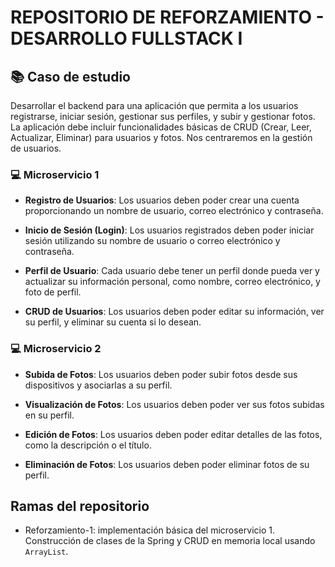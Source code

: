 # REPOSITORIO DE REFORZAMIENTO - DESARROLLO FULLSTACK I

## 📚 Caso de estudio
Desarrollar el backend para una aplicación que permita a los usuarios registrarse, iniciar sesión, gestionar sus perfiles, y subir y gestionar fotos. La aplicación debe incluir funcionalidades básicas de CRUD (Crear, Leer, Actualizar, Eliminar) para usuarios y fotos. Nos centraremos en la gestión de usuarios.

### 💻 Microservicio 1
* **Registro de Usuarios**: Los usuarios deben poder crear una cuenta proporcionando un nombre de usuario, correo electrónico y contraseña.

* **Inicio de Sesión (Login)**: Los usuarios registrados deben poder iniciar sesión utilizando su nombre de usuario o correo electrónico y contraseña.

* **Perfil de Usuario**: Cada usuario debe tener un perfil donde pueda ver y actualizar su información personal, como nombre, correo electrónico, y foto de perfil.

* **CRUD de Usuarios**: Los usuarios deben poder editar su información, ver su perfil, y eliminar su cuenta si lo desean.

### 💻 Microservicio 2

* **Subida de Fotos**: Los usuarios deben poder subir fotos desde sus dispositivos y asociarlas a su perfil.

* **Visualización de Fotos**: Los usuarios deben poder ver sus fotos subidas en su perfil.

* **Edición de Fotos**: Los usuarios deben poder editar detalles de las fotos, como la descripción o el título.

* **Eliminación de Fotos**: Los usuarios deben poder eliminar fotos de su perfil.

## Ramas del repositorio

* Reforzamiento-1: implementación básica del microservicio 1. Construcción de clases de la Spring y CRUD en memoria local usando `ArrayList`.

